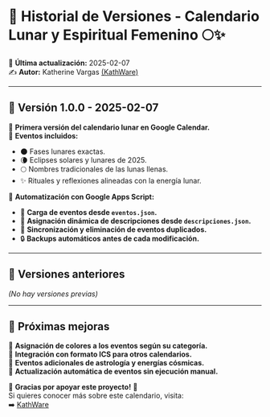 # 📌 Historial de Versiones - Calendario Lunar y Espiritual Femenino 🌕✨  

📅 **Última actualización:** 2025-02-07  
✍️ **Autor:** Katherine Vargas [(KathWare)](https://kathware.com.ar)  

---

## 🚀 **Versión 1.0.0 - 2025-02-07**  
🔹 **Primera versión del calendario lunar en Google Calendar.**  
🔹 **Eventos incluidos:**  
   - 🌑 Fases lunares exactas.  
   - 🌘 Eclipses solares y lunares de 2025.  
   - 🌕 Nombres tradicionales de las lunas llenas.  
   - ✨ Rituales y reflexiones alineadas con la energía lunar.  

🔹 **Automatización con Google Apps Script:**  
   - 📂 **Carga de eventos desde `eventos.json`.**  
   - 📖 **Asignación dinámica de descripciones desde `descripciones.json`.**  
   - 🔄 **Sincronización y eliminación de eventos duplicados.**  
   - 🔒 **Backups automáticos antes de cada modificación.**  

---

## 📜 **Versiones anteriores**  
_(No hay versiones previas)_

---

## 🔮 **Próximas mejoras**  
🚀 **Asignación de colores a los eventos según su categoría.**  
📆 **Integración con formato ICS para otros calendarios.**  
🔮 **Eventos adicionales de astrología y energías cósmicas.**  
📝 **Actualización automática de eventos sin ejecución manual.**  

🌙 **Gracias por apoyar este proyecto!** 💜  
Si quieres conocer más sobre este calendario, visita:  
➡️ [KathWare](https://kathware.com.ar)  
